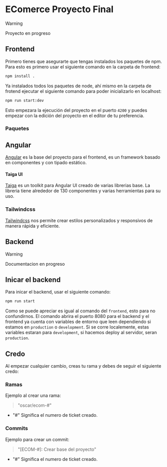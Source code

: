 # EComerce Proyecto Final
>[!WARNING]
>Proyecto en progreso

## Frontend

Primero tienes que asegurarte que tengas instalados los paquetes de npm. Para esto es primero usar el siguiente comando en la carpeta de frontend:

```bash
npm install .
```

Ya instalados todos los paquetes de node, ahí mismo en la carpeta de frotend ejecutar el siguiente comando para poder inicializarlo en localhost:

```bash
npm run start:dev
```

Esto empezara la ejecución del proyecto en el puerto `4200` y puedes empezar con la edición del proyecto en el editor de tu preferencia.

### Paquetes

## Angular

[Angular](https://angular.dev/) es la base del proyecto para el frontend, es un framework basado en componentes y con tipado estático.

#### Taiga UI

[Taiga](https://taiga-ui.dev/) es un toolkit para Angular UI creado de varias librerias base. La libreria tiene alrededor de 130 componentes y varias herramientas para su uso.

### Tailwindcss

[Tailwindcss](https://tailwindcss.com/) nos permite crear estilos personalizados y responsivos de manera rápida y eficiente.

## Backend

>[!WARNING]
>Documentacion en progreso

## Inicar el backend

Para inicar el backend, usar el siguiente comando:

```bash
npm run start
```

Como se puede apreciar es igual al comando del `frontend`, esto para no confundirnos. El comando abrira el puerto 8080 para el backend y el frontend ya cuenta con variables de entorno que leen dependiendo si estamos en `production` o `development`. Si se corre localemente, estas variables estaran para `development`, si hacemos deploy al servidor, seran `production`.

## Credo

Al empezar cualquier cambio, creas tu rama y debes de seguir el siguiente credo:

### Ramas

Ejemplo al crear una rama:

>"oscar/ecom-#"

- "#" Significa el numero de ticket creado.

### Commits

Ejemplo para crear un commit:

>"[ECOM-#]: Crear base del proyecto"

- "#" Significa el numero de ticket creado.
